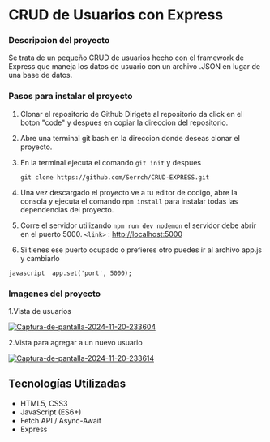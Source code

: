 # CRUD de Usuarios con Express

### Descripcion del proyecto 
Se trata de un pequeño CRUD de usuarios hecho con el framework de Express que maneja los datos de usuario con un archivo .JSON en lugar de una base de datos.

### Pasos para instalar el proyecto
1. Clonar el repositorio de Github
	Dirigete al repositorio da click en el boton "code" y despues en copiar la direccion del repositorio.
	
2. Abre una terminal git bash en la direccion donde deseas clonar el proyecto.

3. En la terminal ejecuta el comando  `git init` y despues 

	`git clone https://github.com/Serrch/CRUD-EXPRESS.git`
4. Una vez descargado el proyecto ve a tu editor de codigo, abre la consola y ejecuta  el comando `npm install` para instalar todas las dependencias del proyecto.

5. Corre el servidor utilizando `npm run dev nodemon` el servidor debe abrir en el puerto 5000.
`<link>` : <http://localhost:5000>
6. Si tienes ese puerto ocupado o prefieres otro puedes ir al archivo app.js y cambiarlo

```javascript  app.set('port', 5000); ```

### Imagenes del proyecto

1.Vista de usuarios

<a href="https://postimg.cc/vDqGVJTw" target="_blank"><img src="https://i.postimg.cc/fTZy6Zhy/Captura-de-pantalla-2024-11-20-233604.png" alt="Captura-de-pantalla-2024-11-20-233604"/></a>

2.Vista para agregar a un nuevo usuario

<a href="https://postimg.cc/xNCYZRsZ" target="_blank"><img src="https://i.postimg.cc/6qV3ybCB/Captura-de-pantalla-2024-11-20-233614.png" alt="Captura-de-pantalla-2024-11-20-233614"/></a>



## Tecnologías Utilizadas
- HTML5, CSS3
- JavaScript (ES6+)
- Fetch API / Async-Await
- Express
